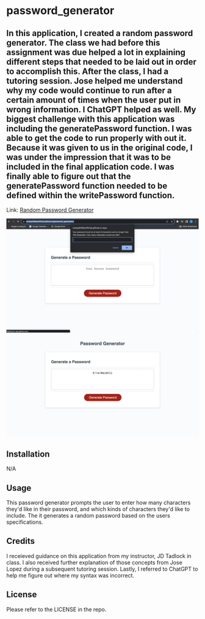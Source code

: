 # password_generator

## In this application, I created a random password generator. The class we had before this assignment was due helped a lot in explaining different steps that needed to be laid out in order to accomplish this. After the class, I had a tutoring session. Jose helped me understand why my code would continue to run after a certain amount of times when the user put in wrong information. I ChatGPT helped as well. My biggest challenge with this application was including the generatePassword function. I was able to get the code to run properly with out it. Because it was given to us in the original code, I was under the impression that it was to be included in the final application code. I was finally able to figure out that the generatePassword function needed to be defined within the writePassword function.

Link: <a href="https://coreyphillipsofficial.github.io/password_generator/" target="_blank">Random Password Generator</a> 

![Screenshot](./Assets/random_password_generator_screenshot.png)
![Screenshot](./Assets/random_password_generator_screenshot_2.png)


## Installation

N/A

## Usage

This password generator prompts the user to enter how many characters they'd like in their password, and which kinds of characters they'd like to include. The  it generates a random password based on the users specifications.

## Credits

I receieved guidance on this application from my instructor, JD Tadlock in class. I also received further explanation of those concepts from Jose Lopez during a subsequent tutoring session. Lastly, I referred to ChatGPT to help me figure out where my syntax was incorrect.

## License

Please refer to the LICENSE in the repo.